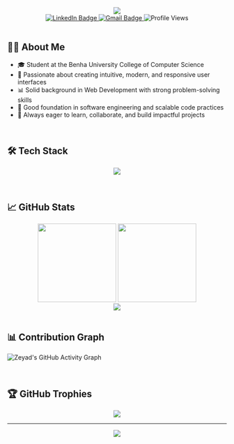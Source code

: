 <div align="center">
  <img src="https://readme-typing-svg.demolab.com?font=Fira+Code&weight=600&size=28&duration=4000&pause=1000&color=0CE82B&background=FFFFFF00&center=true&vCenter=true&width=800&lines=Welcome+to+Mohamed+Elsefi+Profile!;Full-Stack+Developer" />
</div>



<div align="center">
  <a href="https://www.linkedin.com/in/mohamed-elsayed-496142385">
    <img src="https://img.shields.io/badge/-Mohamed Elsefi-blue?style=flat-square&logo=Linkedin&logoColor=white" alt="LinkedIn Badge"/>
  </a>
  <a href="mailto:mohamedelsefi11@gmail.com">
    <img src="https://img.shields.io/badge/-mohamedelsefi11@gmail.com-c14438?style=flat-square&logo=Gmail&logoColor=white" alt="Gmail Badge"/>
  </a>
  <img src="https://komarev.com/ghpvc/?username=ELSEFI&label=Profile%20views&color=0e75b6&style=flat-square" alt="Profile Views" />
</div>

<br/>

## 👨‍🎓 About Me

- 🎓 Student at the Benha University College of Computer Science
- 🎨 Passionate about creating intuitive, modern, and responsive user interfaces
- 📊 Solid background in Web Development with strong problem-solving skills
- 🧠 Good foundation in software engineering and scalable code practices
- 🚀 Always eager to learn, collaborate, and build impactful projects

<br>

## 🛠️ Tech Stack

<p align="center">
  <img src="https://skillicons.dev/icons?i=html,css,bootstrap,js,react,tailwind,nodejs,expressjs,git,github,postman,npm,python,cpp,mysql,mongodb" />
</p>


<br>

## 📈 GitHub Stats


<div align="center">
  <img height="180em" src="https://github-readme-stats.vercel.app/api?username=ELSEFI&show_icons=true&theme=react&count_private=true&hide_border=true&include_all_commits=true" />
  <img height="180em" src="https://github-readme-stats.vercel.app/api/top-langs/?username=ELSEFI&layout=compact&theme=react&hide_border=true&langs_count=8" />
</div>

<div align="center">
  <img src="https://github-readme-streak-stats.herokuapp.com/?user=ELSEFI&theme=react&hide_border=true" />
</div>

<br>

## 📊 Contribution Graph

![Zeyad's GitHub Activity Graph](https://github-readme-activity-graph.vercel.app/graph?username=ELSEFI&theme=react-dark&hide_border=true)

<br>

## 🏆 GitHub Trophies

<div align="center">
  <img src="https://github-profile-trophy.vercel.app/?username=ELSEFI&theme=nord&column=7&margin-w=15&margin-h=15&no-frame=true" />
</div>

---

<div align="center">
  <img src="https://capsule-render.vercel.app/api?type=waving&color=gradient&height=100&section=footer&text=Thank+You+For+Visiting!&fontSize=30&fontColor=ffffff&animation=fadeIn&textAlign=center" />
</div>
